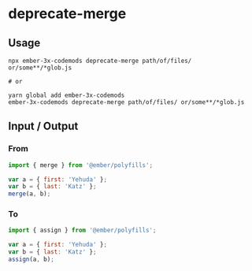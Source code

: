 # deprecate-merge


## Usage

```
npx ember-3x-codemods deprecate-merge path/of/files/ or/some**/*glob.js

# or

yarn global add ember-3x-codemods
ember-3x-codemods deprecate-merge path/of/files/ or/some**/*glob.js
```

## Input / Output

### From

```js
import { merge } from '@ember/polyfills';

var a = { first: 'Yehuda' };
var b = { last: 'Katz' };
merge(a, b);
```

### To

```js
import { assign } from '@ember/polyfills';

var a = { first: 'Yehuda' };
var b = { last: 'Katz' };
assign(a, b);
```

